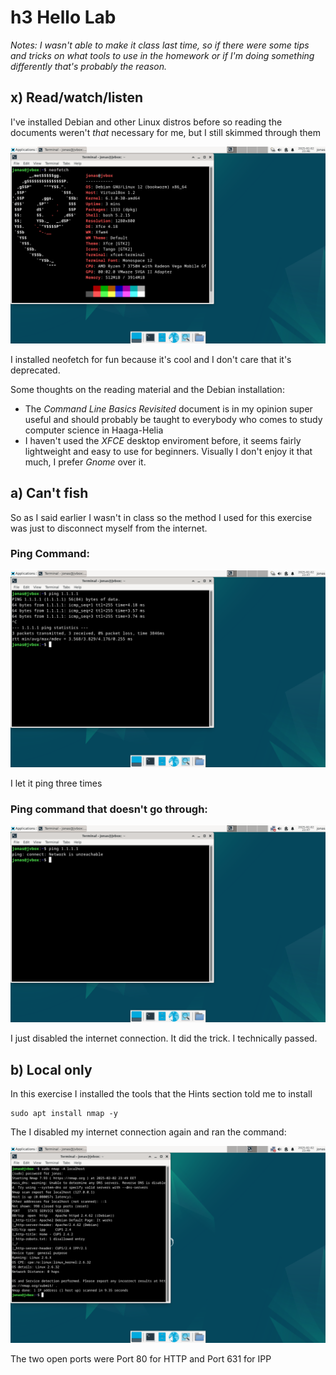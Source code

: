 # h3 Hello Lab

*Notes: I wasn't able to make it class last time, so if there were some tips and tricks on what tools to use in the homework or if I'm doing something differently that's probably the reason.*

## x) Read/watch/listen

I've installed Debian and other Linux distros before so reading the documents weren't *that* necessary for me, but I still skimmed through them

![screenshot of my debian desktop and a terminal window where the neofetch command is used](https://github.com/whatmurder/information-security/blob/main/img/h3-deb-01.png)

I installed neofetch for fun because it's cool and I don't care that it's deprecated.

Some thoughts on the reading material and the Debian installation:

* The *Command Line Basics Revisited* document is in my opinion super useful and should probably be taught to everybody who comes to study computer science in Haaga-Helia 
* I haven't used the *XFCE* desktop enviroment before, it seems fairly lightweight and easy to use for beginners. Visually I don't enjoy it that much, I prefer *Gnome* over it.

## a) Can't fish

So as I said earlier I wasn't in class so the method I used for this exercise was just to disconnect myself from the internet. 

### Ping Command:
![Ping command](https://github.com/whatmurder/information-security/blob/main/img/h3-deb-02.png)

I let it ping three times

### Ping command that doesn't go through:
![Ping that doesn't ping](https://github.com/whatmurder/information-security/blob/main/img/h3-deb-03.png)

I just disabled the internet connection. It did the trick. I technically passed.

## b) Local only

In this exercise I installed the tools that the Hints section told me to install

    sudo apt install nmap -y

The I disabled my internet connection again and ran the command:

![Terminal after running nmap](https://github.com/whatmurder/information-security/blob/main/img/h3-deb-04.png)

The two open ports were Port 80 for HTTP and Port 631 for IPP
